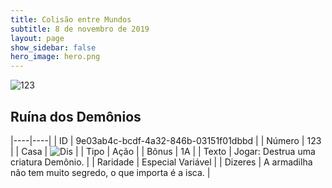 ```yaml
---
title: Colisão entre Mundos
subtitle: 8 de novembro de 2019
layout: page
show_sidebar: false
hero_image: hero.png
---
```


![123](https://cdn.keyforgegame.com/media/card_front/pt/452_123_JG9X8FWHWJG8_pt.png)

## Ruína dos Demônios

|----|----|
| ID | 9e03ab4c-bcdf-4a32-846b-03151f01dbbd |
| Número | 123 |
| Casa | ![Dis](https://archonarcana.com/images/thumb/e/e8/Dis.png/22px-Dis.png "Dis") |
| Tipo | Ação |
| Bônus | 1A |
| Texto | Jogar: Destrua uma criatura Demônio. |
| Raridade | Especial Variável |
| Dizeres | A armadilha não tem muito segredo,  o que importa é a isca. |
